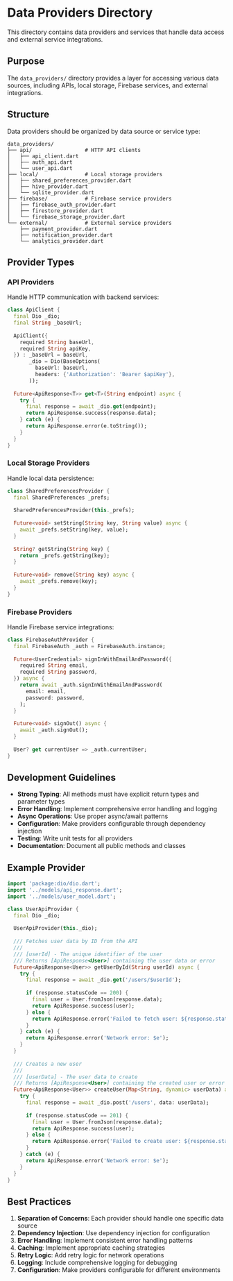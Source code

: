 # Data Providers Directory

This directory contains data providers and services that handle data access and external service integrations.

## Purpose

The `data_providers/` directory provides a layer for accessing various data sources, including APIs, local storage, Firebase services, and external integrations.

## Structure

Data providers should be organized by data source or service type:

```
data_providers/
├── api/                 # HTTP API clients
│   ├── api_client.dart
│   ├── auth_api.dart
│   └── user_api.dart
├── local/               # Local storage providers
│   ├── shared_preferences_provider.dart
│   ├── hive_provider.dart
│   └── sqlite_provider.dart
├── firebase/            # Firebase service providers
│   ├── firebase_auth_provider.dart
│   ├── firestore_provider.dart
│   └── firebase_storage_provider.dart
└── external/            # External service providers
    ├── payment_provider.dart
    ├── notification_provider.dart
    └── analytics_provider.dart
```

## Provider Types

### API Providers
Handle HTTP communication with backend services:

```dart
class ApiClient {
  final Dio _dio;
  final String _baseUrl;
  
  ApiClient({
    required String baseUrl,
    required String apiKey,
  }) : _baseUrl = baseUrl,
       _dio = Dio(BaseOptions(
         baseUrl: baseUrl,
         headers: {'Authorization': 'Bearer $apiKey'},
       ));
  
  Future<ApiResponse<T>> get<T>(String endpoint) async {
    try {
      final response = await _dio.get(endpoint);
      return ApiResponse.success(response.data);
    } catch (e) {
      return ApiResponse.error(e.toString());
    }
  }
}
```

### Local Storage Providers
Handle local data persistence:

```dart
class SharedPreferencesProvider {
  final SharedPreferences _prefs;
  
  SharedPreferencesProvider(this._prefs);
  
  Future<void> setString(String key, String value) async {
    await _prefs.setString(key, value);
  }
  
  String? getString(String key) {
    return _prefs.getString(key);
  }
  
  Future<void> remove(String key) async {
    await _prefs.remove(key);
  }
}
```

### Firebase Providers
Handle Firebase service integrations:

```dart
class FirebaseAuthProvider {
  final FirebaseAuth _auth = FirebaseAuth.instance;
  
  Future<UserCredential> signInWithEmailAndPassword({
    required String email,
    required String password,
  }) async {
    return await _auth.signInWithEmailAndPassword(
      email: email,
      password: password,
    );
  }
  
  Future<void> signOut() async {
    await _auth.signOut();
  }
  
  User? get currentUser => _auth.currentUser;
}
```

## Development Guidelines

- **Strong Typing**: All methods must have explicit return types and parameter types
- **Error Handling**: Implement comprehensive error handling and logging
- **Async Operations**: Use proper async/await patterns
- **Configuration**: Make providers configurable through dependency injection
- **Testing**: Write unit tests for all providers
- **Documentation**: Document all public methods and classes

## Example Provider

```dart
import 'package:dio/dio.dart';
import '../models/api_response.dart';
import '../models/user_model.dart';

class UserApiProvider {
  final Dio _dio;
  
  UserApiProvider(this._dio);
  
  /// Fetches user data by ID from the API
  /// 
  /// [userId] - The unique identifier of the user
  /// Returns [ApiResponse<User>] containing the user data or error
  Future<ApiResponse<User>> getUserById(String userId) async {
    try {
      final response = await _dio.get('/users/$userId');
      
      if (response.statusCode == 200) {
        final user = User.fromJson(response.data);
        return ApiResponse.success(user);
      } else {
        return ApiResponse.error('Failed to fetch user: ${response.statusCode}');
      }
    } catch (e) {
      return ApiResponse.error('Network error: $e');
    }
  }
  
  /// Creates a new user
  /// 
  /// [userData] - The user data to create
  /// Returns [ApiResponse<User>] containing the created user or error
  Future<ApiResponse<User>> createUser(Map<String, dynamic> userData) async {
    try {
      final response = await _dio.post('/users', data: userData);
      
      if (response.statusCode == 201) {
        final user = User.fromJson(response.data);
        return ApiResponse.success(user);
      } else {
        return ApiResponse.error('Failed to create user: ${response.statusCode}');
      }
    } catch (e) {
      return ApiResponse.error('Network error: $e');
    }
  }
}
```

## Best Practices

1. **Separation of Concerns**: Each provider should handle one specific data source
2. **Dependency Injection**: Use dependency injection for configuration
3. **Error Handling**: Implement consistent error handling patterns
4. **Caching**: Implement appropriate caching strategies
5. **Retry Logic**: Add retry logic for network operations
6. **Logging**: Include comprehensive logging for debugging
7. **Configuration**: Make providers configurable for different environments 